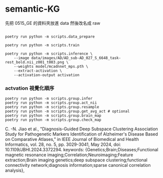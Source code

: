 # semantic-KG
先把 0515_GE 的資料夾放進 data 然後改名成 raw

```shell

poetry run python -m scripts.data_prepare
```

```shell
poetry run python -m scripts.train
```

```shell
poetry run python -m scripts.inference \
    --image data/images/AD/AD_sub-AD_027_S_6648_task-rest_bold.nii_z001_t003.png \
    --weights model/mcadnnet_mps.pth \
    --extract-activation \
    --activation-output activation
```

### actvation 視覺化順序
```shell
poetry run python -m scripts.group.infer
poetry run python -m scripts.group.act_nii
poetry run python -m scripts.group.resample
poetry run python -m scripts.group.get_avg_act # optional
poetry run python -m scripts.group.brain_map
poetry run python -m scripts.group.check_map
```
C. -N. Jiao et al., "Diagnosis-Guided Deep Subspace Clustering Association Study for Pathogenetic Markers Identification of Alzheimer's Disease Based on Comparative Atlases," in IEEE Journal of Biomedical and Health Informatics, vol. 28, no. 5, pp. 3029-3041, May 2024, doi: 10.1109/JBHI.2024.3372294.
keywords: {Genetics;Brain;Diseases;Functional magnetic resonance imaging;Correlation;Neuroimaging;Feature extraction;Brain imaging genetics;deep subspace clustering;functional connectivity network;diagnosis information;sparse canonical correlation analysis},

